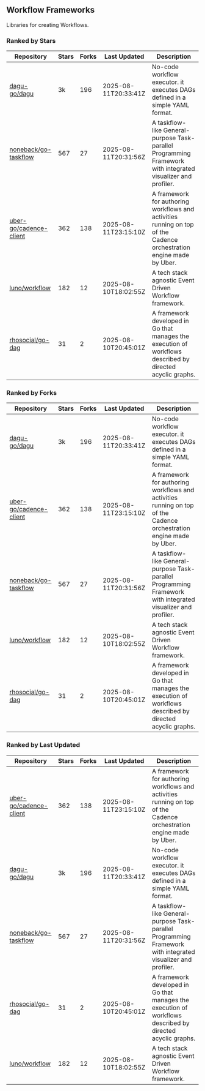 ## Workflow Frameworks

Libraries for creating Workflows.

### Ranked by Stars

| Repository | Stars | Forks | Last Updated | Description | 
|------------|-------|-------|--------------|-------------|
| [dagu-go/dagu](https://github.com/dagu-go/dagu) | 3k | 196 | 2025-08-11T20:33:41Z |  No-code workflow executor. it executes DAGs defined in a simple YAML format. |
| [noneback/go-taskflow](https://github.com/noneback/go-taskflow) | 567 | 27 | 2025-08-11T20:31:56Z |  A taskflow-like General-purpose Task-parallel Programming Framework with integrated visualizer and profiler. |
| [uber-go/cadence-client](https://github.com/uber-go/cadence-client) | 362 | 138 | 2025-08-11T23:15:10Z |  A framework for authoring workflows and activities running on top of the Cadence orchestration engine made by Uber. |
| [luno/workflow](https://github.com/luno/workflow) | 182 | 12 | 2025-08-10T18:02:55Z |  A tech stack agnostic Event Driven Workflow framework. |
| [rhosocial/go-dag](https://github.com/rhosocial/go-dag) | 31 | 2 | 2025-08-10T20:45:01Z |  A framework developed in Go that manages the execution of workflows described by directed acyclic graphs. |

### Ranked by Forks

| Repository | Stars | Forks | Last Updated | Description | 
|------------|-------|-------|--------------|-------------|
| [dagu-go/dagu](https://github.com/dagu-go/dagu) | 3k | 196 | 2025-08-11T20:33:41Z |  No-code workflow executor. it executes DAGs defined in a simple YAML format. |
| [uber-go/cadence-client](https://github.com/uber-go/cadence-client) | 362 | 138 | 2025-08-11T23:15:10Z |  A framework for authoring workflows and activities running on top of the Cadence orchestration engine made by Uber. |
| [noneback/go-taskflow](https://github.com/noneback/go-taskflow) | 567 | 27 | 2025-08-11T20:31:56Z |  A taskflow-like General-purpose Task-parallel Programming Framework with integrated visualizer and profiler. |
| [luno/workflow](https://github.com/luno/workflow) | 182 | 12 | 2025-08-10T18:02:55Z |  A tech stack agnostic Event Driven Workflow framework. |
| [rhosocial/go-dag](https://github.com/rhosocial/go-dag) | 31 | 2 | 2025-08-10T20:45:01Z |  A framework developed in Go that manages the execution of workflows described by directed acyclic graphs. |

### Ranked by Last Updated

| Repository | Stars | Forks | Last Updated | Description | 
|------------|-------|-------|--------------|-------------|
| [uber-go/cadence-client](https://github.com/uber-go/cadence-client) | 362 | 138 | 2025-08-11T23:15:10Z |  A framework for authoring workflows and activities running on top of the Cadence orchestration engine made by Uber. |
| [dagu-go/dagu](https://github.com/dagu-go/dagu) | 3k | 196 | 2025-08-11T20:33:41Z |  No-code workflow executor. it executes DAGs defined in a simple YAML format. |
| [noneback/go-taskflow](https://github.com/noneback/go-taskflow) | 567 | 27 | 2025-08-11T20:31:56Z |  A taskflow-like General-purpose Task-parallel Programming Framework with integrated visualizer and profiler. |
| [rhosocial/go-dag](https://github.com/rhosocial/go-dag) | 31 | 2 | 2025-08-10T20:45:01Z |  A framework developed in Go that manages the execution of workflows described by directed acyclic graphs. |
| [luno/workflow](https://github.com/luno/workflow) | 182 | 12 | 2025-08-10T18:02:55Z |  A tech stack agnostic Event Driven Workflow framework. |

